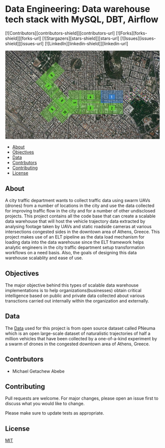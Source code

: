 # Data Engineering: Data warehouse tech stack with MySQL, DBT, Airflow
[![Contributors][contributors-shield]][contributors-url]
[![Forks][forks-shield]][forks-url]
[![Stargazers][stars-shield]][stars-url]
[![Issues][issues-shield]][issues-url]
[![LinkedIn][linkedin-shield]][linkedin-url]

<!-- import an image -->
![flow-diagram](./img/Site_Map.png)

<!-- Table of contents -->
- [About](#about)
- [Objectives](#objectives)
- [Data](#data)
- [Contrbutors](#contrbutors)
- [Contributing](#contributing)
- [License](#license)

## About
A city traffic department wants to collect traffic data using swarm UAVs (drones) from a number of locations in the city and use the data collected for improving traffic flow in the city and for a number of other undisclosed projects. This project contains all the code base that can create a scalable data warehouse that will host the vehicle trajectory data extracted by analysing footage taken by UAVs and static roadside cameras at various intersections congested sides in the downtown area of Athens, Greece.
This project makes use of an ELT pipeline as the data load mechanism for loading data into the data warehouse since the ELT framework helps analytic engineers in the city traffic department setup transformation workflows on a need basis. Also, the goals of designing this data warehouse scalablity and ease of use.

## Objectives
The major objective behind this types of scalable data warehouse implementations is to help organizations(businesses) obtain critical intelligence based on public and private data collected about various transctions carried out internally within the organization and externally.

## Data
The [Data](https://open-traffic.epfl.ch/index.php/downloads/#1599047632450-ebe509c8-1330) used for this project is from open source dataset called PNeuma which is an open large-scale dataset of naturalistic trajectories of half a million vehicles that have been collected by a one-of-a-kind experiment by a swarm of drones in the congested downtown area of Athens, Greece. 

## Contrbutors
- Michael Getachew Abebe

## Contributing
Pull requests are welcome. For major changes, please open an issue first to discuss what you would like to change.

Please make sure to update tests as appropriate.


## License
[MIT](https://choosealicense.com/licenses/mit/)